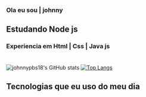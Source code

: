 ### Ola eu sou | johnny 
## Estudando Node js
### Experiencia em Html | Css | Java js 
#

![johnnypbs18's GitHub stats](https://github-readme-stats.vercel.app/api?username=johnnypbs18&show_icons=true&theme=midnight-purple) 
[![Top Langs](https://github-readme-stats.vercel.app/api/top-langs/?username=johnnypbs18&layout=compact)](https://github.com/anuraghazra/github-readme-stats)


## Tecnologias que eu uso do meu dia


